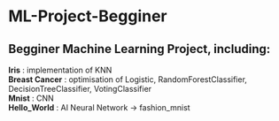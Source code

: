 # ML-Project-Begginer
## Begginer Machine Learning Project, including:   
**Iris** : implementation of KNN  
**Breast Cancer** : optimisation of Logistic, RandomForestClassifier, DecisionTreeClassifier, VotingClassifier  
**Mnist** : CNN  
**Hello_World** : AI Neural Network -> fashion_mnist  
